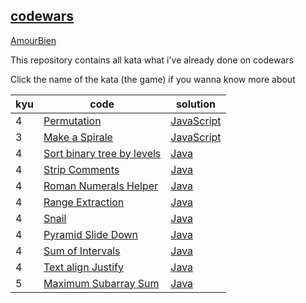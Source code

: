 ## [codewars](https://www.codewars.com/) ##
[AmourBien](https://www.codewars.com/users/AmourBien)

This repository contains all kata what i've already done on codewars

Click the name of the kata (the game) if you wanna know more about

| kyu | code                                                                                 | solution                                                                                         |
| --- | ------------------------------------------------------------------------------------ | ------------------------------------------------------------------------------------------------ |
| 4   | [Permutation](https://www.codewars.com/kata/5254ca2719453dcc0b00027d)                | [JavaScript](https://github.com/AmourRamanantsiresy/codewars_complete/blob/main/permutation.js)  |
| 3   | [Make a Spirale](https://www.codewars.com/kata/534e01fbbb17187c7e0000c6)             | [JavaScript](https://github.com/AmourRamanantsiresy/codewars_complete/blob/main/createSpiral.js) |
| 4   | [Sort binary tree by levels](https://www.codewars.com/kata/52bef5e3588c56132c0003bc) | [Java](https://github.com/AmourRamanantsiresy/codewars_complete/blob/main/BinaryTree.java)       |
| 4   | [Strip Comments](https://www.codewars.com/kata/51c8e37cee245da6b40000bd)             | [Java](https://github.com/AmourRamanantsiresy/codewars_complete/blob/main/CommentStrip.java)     |
| 4   | [Roman Numerals Helper](https://www.codewars.com/kata/51b66044bce5799a7f000003)      | [Java](https://github.com/AmourRamanantsiresy/codewars_complete/blob/main/RomanNumerals.java)    |
| 4   | [Range Extraction](https://www.codewars.com/kata/51ba717bb08c1cd60f00002f)           | [Java](https://github.com/AmourRamanantsiresy/codewars_complete/blob/main/RangeExtraction.java)  |
| 4   | [Snail](https://www.codewars.com/kata/521c2db8ddc89b9b7a0000c1)                      | [Java](https://github.com/AmourRamanantsiresy/codewars_complete/blob/main/Snail.java)            |
| 4   | [Pyramid Slide Down](https://www.codewars.com/kata/551f23362ff852e2ab000037)         | [Java](https://github.com/AmourRamanantsiresy/codewars_complete/blob/main/PyramidSlideDown.java) |
| 4   | [Sum of Intervals](https://www.codewars.com/kata/52b7ed099cdc285c300001cd)           | [Java](https://github.com/AmourRamanantsiresy/codewars_complete/blob/main/SumOfIntervals.java)   |
| 4   | [Text align Justify](https://www.codewars.com/kata/537e18b6147aa838f600001b)         | [Java](https://github.com/AmourRamanantsiresy/codewars_complete/blob/main/TextAlignJustify.java) |
| 5   | [Maximum Subarray Sum](https://www.codewars.com/kata/54521e9ec8e60bc4de000d6c)       | [Java](https://github.com/AmourRamanantsiresy/codewars_complete/blob/main/SubarraySum.java)      |